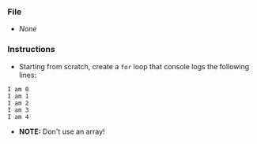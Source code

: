 ### File

* _None_

### Instructions

* Starting from scratch, create a `for` loop that console logs the following lines:

```
I am 0
I am 1
I am 2
I am 3
I am 4
```



* **NOTE:** Don't use an array!
